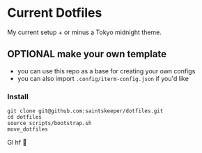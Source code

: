 # Current  Dotfiles
My current setup + or minus a Tokyo midnight theme.


## OPTIONAL make your own template
- you can use this repo as a base for creating your own configs
- you can also import `.config/iterm-config.json` if you'd like

### Install
```
git clone git@github.com:saintskeeper/dotfiles.git
cd dotfiles
source scripts/bootstrap.sh
move_dotfiles
```

Gl hf 🚀